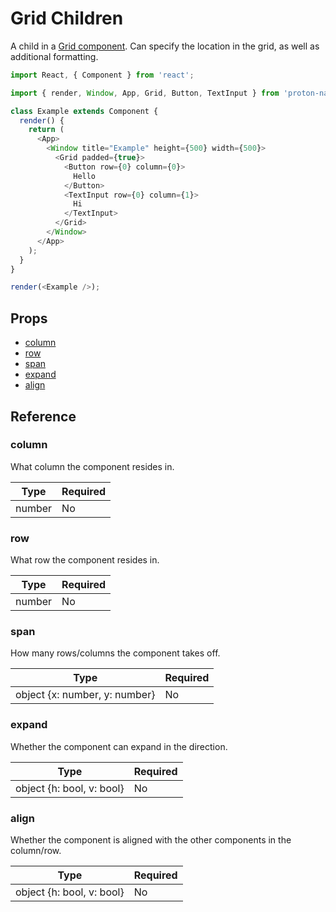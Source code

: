 # Grid Children

A child in a [Grid component](grid.md). Can specify the location in the grid, as well as additional formatting.

```javascript
import React, { Component } from 'react';

import { render, Window, App, Grid, Button, TextInput } from 'proton-native';

class Example extends Component {
  render() {
    return (
      <App>
        <Window title="Example" height={500} width={500}>
          <Grid padded={true}>
            <Button row={0} column={0}>
              Hello
            </Button>
            <TextInput row={0} column={1}>
              Hi
            </TextInput>
          </Grid>
        </Window>
      </App>
    );
  }
}

render(<Example />);
```

## Props

- [column](#column)
- [row](#row)
- [span](#span)
- [expand](#expand)
- [align](#align)

## Reference

### column

What column the component resides in.

| **Type** | **Required** |
| --- | --- |
| number | No |

### row

What row the component resides in.

| **Type** | **Required** |
| --- | --- |
| number | No |

### span

How many rows/columns the component takes off.

| **Type** | **Required** |
| --- | --- |
| object {x: number, y: number} | No |

### expand

Whether the component can expand in the direction.

| **Type** | **Required** |
| --- | --- |
| object {h: bool, v: bool} | No |

### align

Whether the component is aligned with the other components in the column/row.

| **Type** | **Required** |
| --- | --- |
| object {h: bool, v: bool} | No |